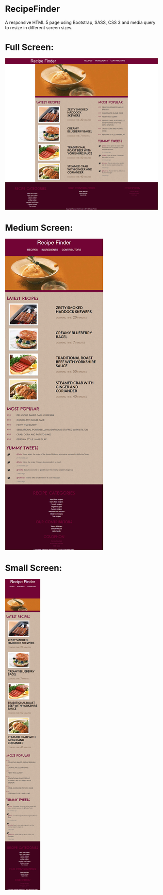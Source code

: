 # RecipeFinder
A responsive HTML 5 page using Bootstrap, SASS, CSS 3 and media query to resize in different screen sizes.

# Full Screen:

![full screen image](/big-size-screen.png)


# Medium Screen:

![Medium screen image](/medium-size-screen.png)


# Small Screen:
![small screen image](/small-size-screen.png)
